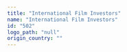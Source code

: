 ```yaml
---
title: "International Film Investors"
name: "International Film Investors"
id: "502"
logo_path: "null"
origin_country: ""
---
```

